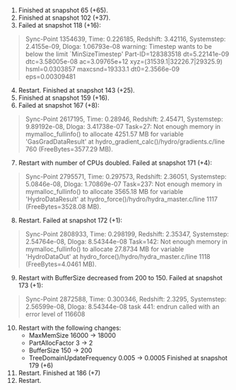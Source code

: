 1. Finished at snapshot 65 (+65).
2. Finished at snapshot 102 (+37).
3. Failed at snapshot 118 (+16):
> Sync-Point 1354639, Time: 0.226185, Redshift: 3.42116, Systemstep: 2.4155e-09, Dloga: 1.06793e-08
> warning: Timestep wants to be below the limit `MinSizeTimestep'
> Part-ID=128383518  dt=5.22141e-09 dtc=3.58005e-08 ac=3.09765e+12 xyz=(31539.1|32226.7|29325.9)  hsml=0.0303857  maxcsnd=19333.1 dt0=2.3566e-09 eps=0.00309481
4. Restart. Finished at snapshot 143 (+25).
5. Finished at snapshot 159 (+16).
6. Failed at snapshot 167 (+8):
> Sync-Point 2617195, Time: 0.28946, Redshift: 2.45471, Systemstep: 9.89192e-08, Dloga: 3.41738e-07
> Task=27: Not enough memory in mymalloc_fullinfo() to allocate 4251.57 MB for variable 'GasGradDataResult' at hydro_gradient_calc()/hydro/gradients.c/line 760 (FreeBytes=3577.29 MB).
7. Restart with number of CPUs doubled. Failed at snapshot 171 (+4):
> Sync-Point 2795571, Time: 0.297573, Redshift: 2.36051, Systemstep: 5.0846e-08, Dloga: 1.70869e-07
> Task=237: Not enough memory in mymalloc_fullinfo() to allocate 3565.18 MB for variable 'HydroDataResult' at hydro_force()/hydro/hydra_master.c/line 1117 (FreeBytes=3528.08 MB).
8. Restart. Failed at snapshot 172 (+1):
> Sync-Point 2808933, Time: 0.298199, Redshift: 2.35347, Systemstep: 2.54764e-08, Dloga: 8.54344e-08
> Task=142: Not enough memory in mymalloc_fullinfo() to allocate 27.8734 MB for variable 'HydroDataOut' at hydro_force()/hydro/hydra_master.c/line 1118 (FreeBytes=4.0461 MB).
9. Restart with BufferSize decreased from 200 to 150. Failed at snapshot 173 (+1):
> Sync-Point 2872588, Time: 0.300346, Redshift: 2.3295, Systemstep: 2.56599e-08, Dloga: 8.54344e-08
> task 441: endrun called with an error level of 116608
10. Restart with the following changes:
    - MaxMemSize 16000 -> 18000
    - PartAllocFactor 3 -> 2
    - BufferSize 150 -> 200
    - TreeDomainUpdateFrequency 0.005 -> 0.0005
    Finished at snapshot 179 (+6)
11. Restart. Finished at 186 (+7)
12. Restart.
